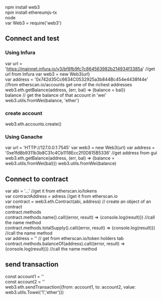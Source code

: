 npm install web3  
npm install ethereumjs-tx  
node  
var Web3 = require('web3')  

## Connect and test
### Using Infura
var url = 'https://mainnet.infura.io/v3/bf8fb9fc7c864563982b214934f3385a'  //get url from Infura
var web3 = new Web3(url)  
var address = '0x742d35Cc6634C0532925a3b844Bc454e4438f44e' //from etherscan.io/accounts get one of the richest addresses  
web3.eth.getBalance(address, (err, bal) => {balance = bal})  
balance // get the balance of that account in 'wei'  
web3.utils.fromWei(balance, 'ether')  
  
### create account
web3.eth.accounts.create()  
  
### Using Ganache
var url = 'HTTP://127.0.0.1:7545'
var web3 = new Web3(url)
var address = '0xe1fd8b9311b3b8C31c4Cb1118Ecc2f0D815B5336' //get address from gui
web3.eth.getBalance(address, (err, bal) => {balance = web3.utils.fromWei(bal)})
web3.utils.fromWei(balance)

## Connect to contract
var abi = '...' //get it from etherscan.io/tokens  
var contractAddress = adress //get it from etherscan.io  
var contract = web3.eth.Contract(abi, address) // create an object of an contract  
contract.methods  
contract.methods.name().call((error, result) => {console.log(result)}) //call the name method  
contract.methods.totalSupply().call((error, result) => {console.log(result)}) //call the name method  
var address = '' // get from etherscan.io/token holders tab   
contract.methods.balanceOf(address).call((error, result) => {console.log(result)}) //call the name method  

## send transaction
const account1 = ''  
const account2 = ''  
web3.eth.sendTransaction({from: account1, to: account2, value: web3.utils.Towei('1','ether')})